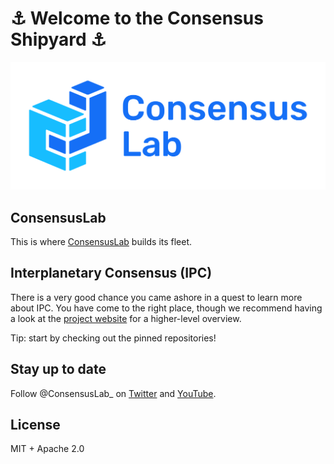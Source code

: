 # ⚓ Welcome to the Consensus Shipyard ⚓

![ConsensusLab logo](consensuslab-logo-horiz-color.png)

## ConsensusLab
This is where [ConsensusLab](https://consensuslab.world/) builds its fleet. 

## Interplanetary Consensus (IPC)
There is a very good chance you came ashore in a quest to learn more about IPC. You have come to the right place, though we recommend having a look at the [project website](https://ipc.space/) for a higher-level overview. 

Tip: start by checking out the pinned repositories!

## Stay up to date
Follow @ConsensusLab_ on [Twitter](https://twitter.com/ConsensusLab_) and [YouTube](https://www.youtube.com/@ConsensusLab_).

## License
MIT + Apache 2.0
